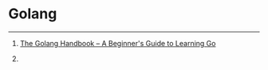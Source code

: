 # Golang

---



1. [The Golang Handbook – A Beginner's Guide to Learning Go](https://www.freecodecamp.org/news/learn-golang-handbook/)

2. 


